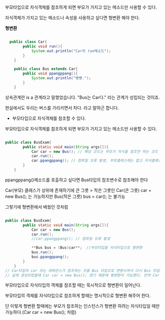 부모타입으로 자식객체를 참조하게 되면 부모가 가지고 있는 메소드만 사용할 수 있다. 

자식객체가 가지고 있는 메소드나 속성을 사용하고 싶다면 형변환 해야 한다.

**형변환**

```java

  public class Car{
        public void run(){
            System.out.println("Car의 run메소드");
        }
    }

    public class Bus extends Car{
        public void ppangppang(){
            System.out.println("빵빵.");
        }   
    }

```

상속관계란 is a 관계라고 말했었습니다. "Bus는 Car다." 라는 관계가 성립되는 것이죠.

현실에서도 우리는 버스를 가리키면서 차다. 라고 말하곤 합니다.

- 부모타입으로 자식객체를 참조할 수 있다.

부모타입으로 자식객체를 참조하게 되면 부모가 가지고 있는 메소드만 사용할 수 있다.

```java

public class BusExam{
        public static void main(String args[]){
            Car car = new Bus(); // 해당 코드는 부모가 자식을 참조만 하는 코드
            car.run();
            car.ppangppang(); // 컴파일 오류 발생, 부모클래스에는 없고 자식클래스에만 있으니까
        }
    }

```

ppangppang()메소드를 호출하고 싶다면 Bus타입의 참조변수로 참조해야 한다

Car(부모) 클래스가 상위에 존재하기에 큰 그릇 > 작은 그릇인 Car(큰 그릇) car = new Bus(); 는 가능하지만 Bus(작은 그릇) bus = car(); 는 불가능

그렇기에 형변환에서 배웠던 것처럼 

```java

public class BusExam{
        public static void main(String args[]){
            Car car = new Bus();
            car.run();
            //car.ppangppang(); // 컴파일 오류 발생

            **Bus bus = (Bus)car**;  //부모타입을 자식타입으로 형변환 
            bus.run();
            bus.ppangppang();
        }
    }
// Car타입의 car 라는 레퍼런스가 참조하는 것을 Bus 타입으로 변환시켜서 다시 Bus 타입의 래퍼런스인 bus가 참조하도록 설정
// 실제 생성되었을때 Car car = new Bus(); 였기 때문에 형변환이 가능했다. 만약 Car car = new Car(); 였으면 실행 x

```
부모타입으로 자식타입의 객체를 참조할 때는 묵시적으로 형변환이 일어난다.

부모타입의 객체를 자식타입으로 참조하게 할때는 명시적으로 형변환 해주어 한다. 

단 이렇게 형변환 할때에는 부모가 참조하는 인스턴스가 형변환 하려는 자식타입일 때만 가능하다.(Car car = new Bus(); 처럼)


